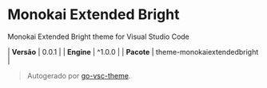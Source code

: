 # Monokai Extended Bright

Monokai Extended Bright theme for Visual Studio Code

| **Versão** | 0.0.1 |
| **Engine** | ^1.0.0 |
| **Pacote** | theme-monokaiextendedbright |

> Autogerado por [go-vsc-theme](https://github.com/natalbu/go-vsc-theme).
